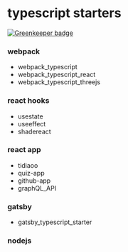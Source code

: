 # typescript starters

[![Greenkeeper badge](https://badges.greenkeeper.io/koji/typescript.svg)](https://greenkeeper.io/)


### webpack
- webpack_typescript
- webpack_typescript_react
- webpack_typescript_threejs

### react hooks
- usestate
- useeffect
- shadereact

### react app
- tidiaoo
- quiz-app
- github-app
- graphQL_API

### gatsby
- gatsby_typescript_starter

### nodejs